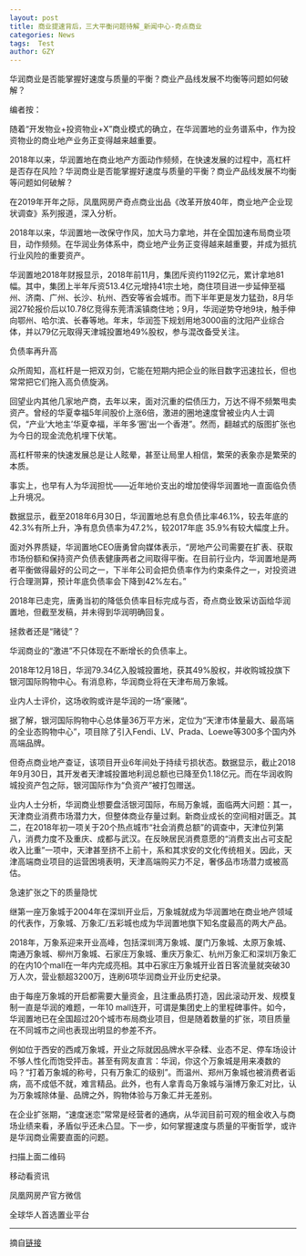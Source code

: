 ```yaml
---
layout: post
title: 商业提速背后，三大平衡问题待解_新闻中心-奇点商业
categories: News
tags:  Test
author: GZY
---
```


华润商业是否能掌握好速度与质量的平衡？商业产品线发展不均衡等问题如何破解？

编者按：

随着“开发物业+投资物业+X”商业模式的确立，在华润置地的业务谱系中，作为投资物业的商业地产业务正变得越来越重要。

2018年以来，华润置地在商业地产方面动作频频，在快速发展的过程中，高杠杆是否存在风险？华润商业是否能掌握好速度与质量的平衡？商业产品线发展不均衡等问题如何破解？



在2019年开年之际，凤凰网房产奇点商业出品《改革开放40年，商业地产企业现状调查》系列报道，深入分析。

2018年以来，华润置地一改保守作风，加大马力拿地，并在全国加速布局商业项目，动作频频。在华润业务体系中，商业地产业务正变得越来越重要，并成为抵抗行业风险的重要资产。

华润置地2018年财报显示，2018年前11月，集团斥资约1192亿元，累计拿地81幅。其中，集团上半年斥资513.4亿元增持41宗土地，商住项目进一步延伸至福州、济南、广州、长沙、杭州、西安等省会城市。而下半年更是发力猛劲，8月华润27轮报价后以10.78亿竞得东莞清溪镇商住地；9月，华润逆势夺地9块，触手伸向鄂州、哈尔滨、长春等地。年末，华润签下规划用地3000亩的沈阳产业综合体，并以79亿元取得天津城投置地49%股权，参与混改备受关注。

负债率再升高

众所周知，高杠杆是一把双刃剑，它能在短期内把企业的账目数字迅速拉长，但也常常把它们拖入高负债旋涡。

回望业内其他几家地产商，去年以来，面对沉重的偿债压力，万达不得不频繁甩卖资产。曾经的华夏幸福5年间股价上涨6倍，激进的圈地速度曾被业内人士调侃，“产业‘大地主’华夏幸福，半年多‘圈’出一个香港”。然而，翻越式的版图扩张也为今日的现金流危机埋下伏笔。

高杠杆带来的快速发展总是让人眩晕，甚至让局里人相信，繁荣的表象亦是繁荣的本质。

事实上，也早有人为华润担忧——近年地价支出的增加使得华润置地一直面临负债上升境况。

数据显示，截至2018年6月30日，华润置地总有息负债比率46.1%，较去年底的42.3%有所上升，净有息负债率为47.2%，较2017年底 35.9%有较大幅度上升。

面对外界质疑，华润置地CEO唐勇曾向媒体表示，“房地产公司需要在扩表、获取市场份额和保持资产负债表健康两者之间取得平衡。在目前行业内，华润置地是两者平衡做得最好的公司之一，下半年公司会把负债率作为约束条件之一，对投资进行合理测算，预计年底负债率会下降到42%左右。”

2018年已走完，唐勇当初的降低负债率目标完成与否，奇点商业致采访函给华润置地，但截至发稿，并未得到华润明确回复。

拯救者还是“赌徒”？

华润商业的“激进”不只体现在不断增长的负债率上。

2018年12月18日，华润79.34亿入股城投置地，获其49%股权，并收购城投旗下银河国际购物中心。有消息称，华润商业将在天津布局万象城。

业内人士评价，这场收购或许是华润的一场“豪赌“。

据了解，银河国际购物中心总体量36万平方米，定位为“天津市体量最大、最高端的全业态购物中心”，项目除了引入Fendi、LV、Prada、Loewe等300多个国内外高端品牌。

但奇点商业地产查证，该项目开业6年间处于持续亏损状态。数据显示，截止2018年9月30日，其开发者天津城投置地利润总额也已降至负1.18亿元。而在华润收购城投资产包之际，银河国际作为“负资产”被打包赠送。

业内人士分析，华润商业想要盘活银河国际，布局万象城，面临两大问题：其一，天津商业消费市场潜力大，但整体商业存量过剩。新商业成长的空间相对匮乏。其二，在2018年初一项关于20个热点城市“社会消费总额”的调查中，天津位列第八，消费力度不及重庆、成都与武汉。在反映居民消费意愿的“消费支出占可支配收入比重”一项中，天津甚至挤不上前十，系和其求安的文化传统相关。因此，天津高端商业项目的运营困境表明，天津高端购买力不足，奢侈品市场潜力或被高估。

急速扩张之下的质量隐忧

继第一座万象城于2004年在深圳开业后，万象城就成为华润置地在商业地产领域的代表作，万象城、万象汇/五彩城也成为华润置地旗下知名度最高的两大产品。

2018年，万象系迎来开业高峰，包括深圳湾万象城、厦门万象城、太原万象城、南通万象城、柳州万象城、石家庄万象城、重庆万象汇、杭州万象汇和深圳万象汇的在内10个mall在一年内完成亮相。其中石家庄万象城开业首日客流量就突破30万人次，营业额超3200万，连刷6项华润商业开业历史纪录。

由于每座万象城的开启都需要大量资金，且注重品质打造，因此滚动开发、规模复制一直是华润的难题，一年10 mall连开，可谓是集团史上的里程碑事件。如今，华润置地已在全国超过20个城市布局商业项目，但是随着数量的扩张，项目质量在不同城市之间也表现出明显的参差不齐。

例如位于西安的西咸万象城，开业之际就因品牌水平杂糅、业态不足、停车场设计不够人性化而饱受抨击。甚至有网友直言：华润，你这个万象城是用来凑数的吗？“打着万象城的称号，只有万象汇的级别”。而温州、郑州万象城也被消费者诟病，高不成低不就，难言精品。此外，也有人拿青岛万象城与淄博万象汇对比，认为万象城除体量、品牌之外，购物体验与万象汇并无差别。

在企业扩张期，“速度迷恋”常常是经营者的通病，从华润目前可观的租金收入与商场业绩来看，矛盾似乎还未凸显。下一步，如何掌握速度与质量的平衡哲学，或许是华润商业需要直面的问题。

扫描上面二维码

移动看资讯

凤凰网房产官方微信

全球华人首选置业平台





*****

摘自[链接](http://sz.iqidian.com/news/hangye/2019_01_18-51845783_0.html)
